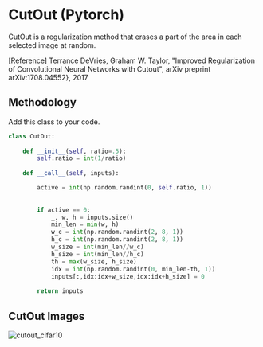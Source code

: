 # CutOut (Pytorch)

CutOut is a regularization method that erases a part of the area in each selected image at random.

[Reference] Terrance DeVries, Graham W. Taylor, "Improved Regularization of Convolutional Neural Networks with Cutout", arXiv preprint arXiv:1708.04552}, 2017

## Methodology
Add this class to your code.
```python
class CutOut:
    
    def __init__(self, ratio=.5):
        self.ratio = int(1/ratio)
           
    def __call__(self, inputs):

        active = int(np.random.randint(0, self.ratio, 1))
        
        
        if active == 0:
            _, w, h = inputs.size()
            min_len = min(w, h)
            w_c = int(np.random.randint(2, 8, 1))
            h_c = int(np.random.randint(2, 8, 1))
            w_size = int(min_len//w_c)
            h_size = int(min_len//h_c)
            th = max(w_size, h_size)
            idx = int(np.random.randint(0, min_len-th, 1))
            inputs[:,idx:idx+w_size,idx:idx+h_size] = 0
        
        return inputs
```

## CutOut Images
![cutout_cifar10](https://user-images.githubusercontent.com/52735725/115238312-d5eaf200-a11d-11eb-8ed2-87168cb15bb1.png)

